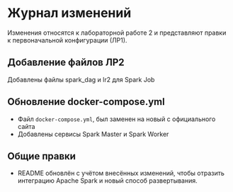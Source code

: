 # Журнал изменений

Изменения относятся к лабораторной работе 2 и представляют правки к первоначальной конфигурации (ЛР1).

## Добавление файлов ЛР2

Добавлены файлы spark_dag и lr2 для Spark Job

## Обновление docker-compose.yml

- Файл `docker-compose.yml`, был заменен на новый с официального сайта
- Добавлены сервисы Spark Master и Spark Worker

## Общие правки

- README обновлён с учётом внесённых изменений, чтобы отразить интеграцию Apache Spark и новый способ развертывания.
